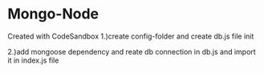 # Mongo-Node

Created with CodeSandbox
1.)create config-folder and create db.js file init

2.)add mongoose dependency and reate db connection in db.js and import it in index.js file
